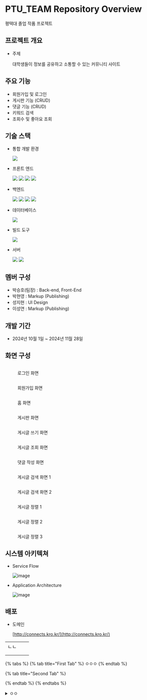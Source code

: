 # PTU\_TEAM Repository Overview

평택대 졸업 작품 프로젝트

## 프로젝트 개요

*   주제

    대학생들이 정보를 공유하고 소통할 수 있는 커뮤니티 사이트

## 주요 기능

* 회원가입 및 로그인
* 게시판 기능 (CRUD)
* 댓글 기능 (CRUD)
* 키워드 검색
* 조회수 및 좋아요 조회

## 기술 스택

*   통합 개발 환경

    ![](https://img.shields.io/badge/IntelliJ-0071C5?style=for-the-badge\&logo=intellijidea\&logoColor=white)
*   프론트 엔드

    ![](https://img.shields.io/badge/HTML-E34F26?style=for-the-badge\&logo=html5\&logoColor=white) ![](https://img.shields.io/badge/CSS-1572B6?style=for-the-badge\&logo=css3\&logoColor=white) ![](https://img.shields.io/badge/Javascript-F7DF1E?style=for-the-badge\&logo=javascript\&logoColor=white) ![](https://img.shields.io/badge/Bootstrap-7952B3?style=for-the-badge\&logo=Bootstrap\&logoColor=white)
*   백엔드

    ![](https://img.shields.io/badge/Spring-6DB33F?style=for-the-badge\&logo=Spring\&logoColor=white) ![](https://github.com/img.shields.io/badge/Spring%20Boot-6DB33F?style=for-the-badge\&logo=springboot\&logoColor=white) ![](https://github.com/img.shields.io/badge/Spring%20Security-6DB33F?style=for-the-badge\&logo=springsecurity\&logoColor=white) ![](https://img.shields.io/badge/Thymeleaf-005F0F?style=for-the-badge\&logo=thymeleaf\&logoColor=white)
*   데이터베이스

    ![](https://img.shields.io/badge/Mysql-4479A1?style=for-the-badge\&logo=mysql\&logoColor=white)
*   빌드 도구

    ![](https://img.shields.io/badge/Gradle-02303A?style=for-the-badge\&logo=gradle\&logoColor=white)
*   서버

    ![](https://img.shields.io/badge/ubuntu-E95420?style=for-the-badge\&logo=ubuntu\&logoColor=white) ![](https://img.shields.io/badge/jenkins-D24939?style=for-the-badge\&logo=jenkins\&logoColor=white)

## 멤버 구성

* 박승호(팀장) : Back-end, Front-End
* 박현영 : Markup (Publishing)
* 성지현 : UI Design
* 이성연 : Markup (Publishing)

## 개발 기간

* 2024년 10월 1일 \~ 2024년 11월 28일

## 화면 구성

<figure><img src=".gitbook/assets/image.png" alt=""><figcaption><p>로그인 화면</p></figcaption></figure>

<figure><img src=".gitbook/assets/image (1).png" alt=""><figcaption><p>회원가입 화면</p></figcaption></figure>

<figure><img src=".gitbook/assets/image (2).png" alt=""><figcaption><p>홈 화면</p></figcaption></figure>

<figure><img src=".gitbook/assets/image (3).png" alt=""><figcaption><p>게시판 화면</p></figcaption></figure>

<figure><img src=".gitbook/assets/image (4).png" alt=""><figcaption><p>게시글 쓰기 화면</p></figcaption></figure>

<figure><img src=".gitbook/assets/image (5).png" alt=""><figcaption><p>게시글 조회 화면</p></figcaption></figure>

<figure><img src=".gitbook/assets/image (6).png" alt=""><figcaption><p>댓글 작성 화면</p></figcaption></figure>

<figure><img src=".gitbook/assets/image (7).png" alt=""><figcaption><p>게시글 검색 화면 1</p></figcaption></figure>

<figure><img src=".gitbook/assets/image (8).png" alt=""><figcaption><p>게시글 검색 화면 2</p></figcaption></figure>

<figure><img src=".gitbook/assets/image (9).png" alt=""><figcaption><p>게시글 정렬 1</p></figcaption></figure>

<figure><img src=".gitbook/assets/image (10).png" alt=""><figcaption><p>게시글 정렬 2</p></figcaption></figure>

<figure><img src=".gitbook/assets/image (11).png" alt=""><figcaption><p>게시글 정렬 3</p></figcaption></figure>

## 시스템 아키텍쳐

*   Service Flow

    ![image](https://github.com/user-attachments/assets/5ff6aa18-f223-4851-a76a-d440ef0b7a90)
*   Application Architecture

    ![image](https://github.com/user-attachments/assets/c7f97ea6-ce25-4601-80f9-cf326bd183b2)

## 배포

*   도메인

    [http://connects.kro.kr/](http://connects.kro.kr/)



|    |   |   |
| -- | - | - |
| ㄴㄴ |   |   |
|    |   |   |
|    |   |   |

{% tabs %}
{% tab title="First Tab" %}
ㅇㅇㅇ
{% endtab %}

{% tab title="Second Tab" %}

{% endtab %}
{% endtabs %}

<details>

<summary>ㅇㅇ</summary>



</details>
